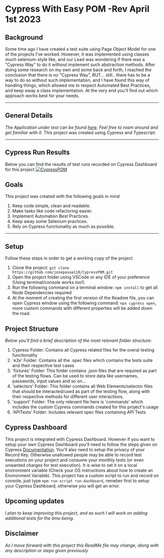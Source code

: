 # **Cypress** With Easy POM -Rev April 1st 2023

## Background
Some time ago I have created a test suite using Page Object Model for one of the projects I've worked. However, it was implemented using classes much selenium-style like, and our Lead was wondering if there was a "Cypress Way" to do it without implement such abstraction methods. After doing some research on my own and some back and forth, I reached the conclusion that there is no "Cypress Way", BUT... still.. there has to be a way to do so without such implementation, and I have found this way of handling things, which allowed me to respect Automated Best Practices, and keep away a class implementation. At the very end you'll find out which approach works best for your needs.

---

## General Details

*The Application under test can be found [here](https://angularjs.realworld.io/). Feel free to roam around and get familiar with it.*
This project was created using Cypress and Typescript.

---
## Cypress Run Results
Below you can find the results of test runs recorded on Cypress Dashboard for this project
[![CypressPOM](https://img.shields.io/endpoint?url=https://cloud.cypress.io/badge/detailed/ghkhiq&style=flat&logo=cypress)](https://cloud.cypress.io/projects/ghkhiq/runs)

## Goals

This project was created with the following goals in mind
1. Keep code simple, clean and readable.
2. Make tasks like code refactoring easier.
3. Implement Automation Best Practices.
4. Keep away some Selenium practices.
5. Rely on Cypress functionality as much as possible.

---

## Setup

Follow these steps in order to get a working copy of the project
1. Clone the project: `git clone https://github.com/josepavaa118/CypressPOM.git`
2. Open the project folder using VSCode or any IDE of your preference (Using terminal/console works too!).
3. Run the following command on a terminal window: `npm install` to get all Node Dependencies required
4. At the moment of creating the first version of the Readme file, you can open Cypress window using the following command: `npx cypress open`, more custom commands with different properties will be added down the road.

## Project Structure
*Below you'll find a brief description of the most relevant folder structure:*
1. Cypress Folder: Contains all Cypress related files for the overal testing functionality
2. 'e2e' Folder: Contains all the .spec files which contains the tests suite and their respective test cases
3. 'fixtures' Folder: This folder contains .json files that are required as part of the testing flows. Can be used to store data like usernames, passwords, input values and so on...
4. 'selectors' Folder: This folder contains all Web Elements/selector files that should be interacted/used as part of the testing flow, along with their respective methods for different user interactions.
5. 'support' Folder: The only relevant file here is 'commands' which includes the custom Cypress commands created for this project's usage
6. 'APITests' Folder: Includes relevant spec files containing API Tests

## Cypress Dashboard
This project is integrated with Cypress Dashboard. However if you want to setup your own Cypress Dashboard you'll need to follow the steps given on Cypress [Documentation](https://docs.cypress.io/guides/cloud/getting-started). You'll also need to setup the privacy of your Record Key. Otherwise unallowed people may be able to record test executions on your project and consume your monthly tests (or even unwanted charges for test execution). It is wise to set it on a local environment variable (Check your OS instructions about how to create an Environment Variable). This project has a custom script to run and record on console, just type `npm run-script run-dashboard`, remeber first to setup your Cypress Dashboard, otherwise you will get an error.

## Upcoming updates
*I plan to keep improving this project, and as such I will work on adding additional tests for the time being.*

## Disclaimer
*As I move forward with this project this ReadMe file may change, along with any description or steps given previously*
